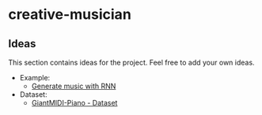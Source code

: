 # creative-musician

## Ideas

This section contains ideas for the project. Feel free to add your own ideas.

- Example:
  - [Generate music with RNN](https://www.tensorflow.org/tutorials/audio/music_generation)
- Dataset:
  - [GiantMIDI-Piano - Dataset](https://github.com/bytedance/GiantMIDI-Piano)
